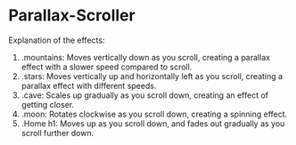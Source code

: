 # Parallax-Scroller

Explanation of the effects:
1. .mountains: Moves vertically down as you scroll, creating a parallax effect with a slower speed compared to scroll.
2. .stars: Moves vertically up and horizontally left as you scroll, creating a parallax effect with different speeds.
3. .cave: Scales up gradually as you scroll down, creating an effect of getting closer.
4. .moon: Rotates clockwise as you scroll down, creating a spinning effect.
5. .Home h1: Moves up as you scroll down, and fades out gradually as you scroll further down.
